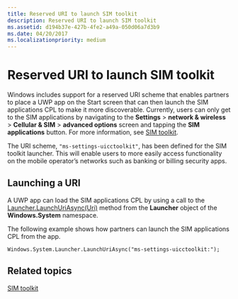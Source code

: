 ```yaml
---
title: Reserved URI to launch SIM toolkit
description: Reserved URI to launch SIM toolkit
ms.assetid: d194b37e-427b-4fe2-a49a-050d06a7d3b9
ms.date: 04/20/2017
ms.localizationpriority: medium
---
```


# Reserved URI to launch SIM toolkit


Windows includes support for a reserved URI scheme that enables partners to place a UWP app on the Start screen that can then launch the SIM applications CPL to make it more discoverable. Currently, users can only get to the SIM applications by navigating to the **Settings** &gt; **network & wireless** &gt; **Cellular & SIM** &gt; **advanced options** screen and tapping the **SIM applications** button. For more information, see [SIM toolkit](sim-toolkit.md).

The URI scheme, `"ms-settings-uicctoolkit"`, has been defined for the SIM toolkit launcher. This will enable users to more easily access functionality on the mobile operator’s networks such as banking or billing security apps.

## Launching a URI


A UWP app can load the SIM applications CPL by using a call to the [Launcher.LaunchUriAsync(Uri)](https://docs.microsoft.com/uwp/api/Windows.System.Launcher#Windows_System_Launcher_LaunchUriAsync_Windows_Foundation_Uri_) method from the **Launcher** object of the **Windows.System** namespace.

The following example shows how partners can launch the SIM applications CPL from the app.

``` syntax
Windows.System.Launcher.LaunchUriAsync("ms-settings-uicctoolkit:");
```

## Related topics


[SIM toolkit](sim-toolkit.md)

 

 







